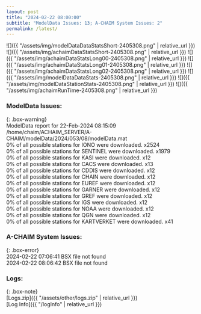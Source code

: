 ```yaml
---
layout: post
title: "2024-02-22 08:00:00"
subtitle: "ModelData Issues: 13; A-CHAIM System Issues: 2"
permalink: /latest/
---
```


![]({{ "/assets/img/modelDataDataStatsShort-2405308.png" | relative_url }})
![]({{ "/assets/img/achaimDataStatsShort-2405308.png" | relative_url }})
![]({{ "/assets/img/achaimDataStatsLong00-2405308.png" | relative_url }})
![]({{ "/assets/img/achaimDataStatsLong01-2405308.png" | relative_url }})
![]({{ "/assets/img/achaimDataStatsLong02-2405308.png" | relative_url }})
![]({{ "/assets/img/modelDataDataStats-2405308.png" | relative_url }})
![]({{ "/assets/img/modelDataStationStats-2405308.png" | relative_url }})
![]({{ "/assets/img/achaimRunTime-2405308.png" | relative_url }})


### ModelData Issues:  
  
{: .box-warning}  
 ModelData report for 22-Feb-2024 08:15:09   
 /home/chaim/ACHAIM_SERVER/A-CHAIM/modelData/2024/053/08/modelData.mat   
 0% of all possible stations for IONO were downloaded. x2524   
 0% of all possible stations for SENTINEL were downloaded. x1979   
 0% of all possible stations for KASI were downloaded. x12   
 0% of all possible stations for CACS were downloaded. x13   
 0% of all possible stations for CDDIS were downloaded. x12   
 0% of all possible stations for CHAIN were downloaded. x12   
 0% of all possible stations for EUREF were downloaded. x12   
 0% of all possible stations for GARNER were downloaded. x12   
 0% of all possible stations for GREF were downloaded. x12   
 0% of all possible stations for IGS were downloaded. x12   
 0% of all possible stations for NOAA were downloaded. x12   
 0% of all possible stations for QGN were downloaded. x12   
 0% of all possible stations for KARTVERKET were downloaded. x41   
  
### A-CHAIM System Issues:  
  
{: .box-error}  
2024-02-22 07:06:41 BSX file not found  
2024-02-22 08:06:42 BSX file not found  

### Logs:  
  
{: .box-note}  
[Logs.zip]({{ "/assets/other/logs.zip" | relative_url }})  
[Log Info]({{ "/logInfo" | relative_url }})  
